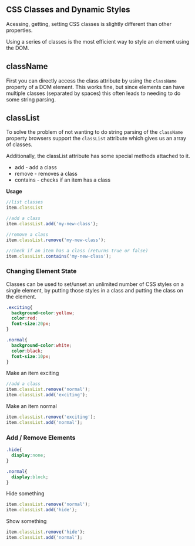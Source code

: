 ## CSS Classes and Dynamic Styles

Acessing, getting, setting CSS classes is slightly different than other properties.

Using a series of classes is the most efficient way to style an element using the DOM.

## className

First you can directly access the class attribute by using the `className` property of a DOM element. This works fine, but since elements can have multiple classes (separated by spaces) this often leads to needing to do some string parsing.


## classList

To solve the problem of not wanting to do string parsing of the `className` property browsers support the `classList` attribute which gives us an array of classes.

Additionally, the classList attribute has some special methods attached to it.

* add - add a class
* remove - removes a class
* contains - checks if an item has a class



**Usage**

```js
//list classes
item.classList

//add a class
item.classList.add('my-new-class');

//remove a class
item.classList.remove('my-new-class');

//check if an item has a class (returns true or false)
item.classList.contains('my-new-class');
```

### Changing Element State

Classes can be used to set/unset an unlimited number of CSS styles on a single element, by putting those styles in a class and putting the class on the element.

```css
.exciting{
  background-color:yellow;
  color:red;
  font-size:20px;
}

.normal{
  background-color:white;
  color:black;
  font-size:10px;
}
```

Make an item exciting
```js
//add a class
item.classList.remove('normal');
item.classList.add('exciting');
```

Make an item normal
```js
item.classList.remove('exciting');
item.classList.add('normal');
```

### Add / Remove Elements

```css
.hide{
  display:none;
}

.normal{
  display:block;
}
```

Hide something
```js
item.classList.remove('normal');
item.classList.add('hide');
```

Show something
```js
item.classList.remove('hide');
item.classList.add('normal');
```
